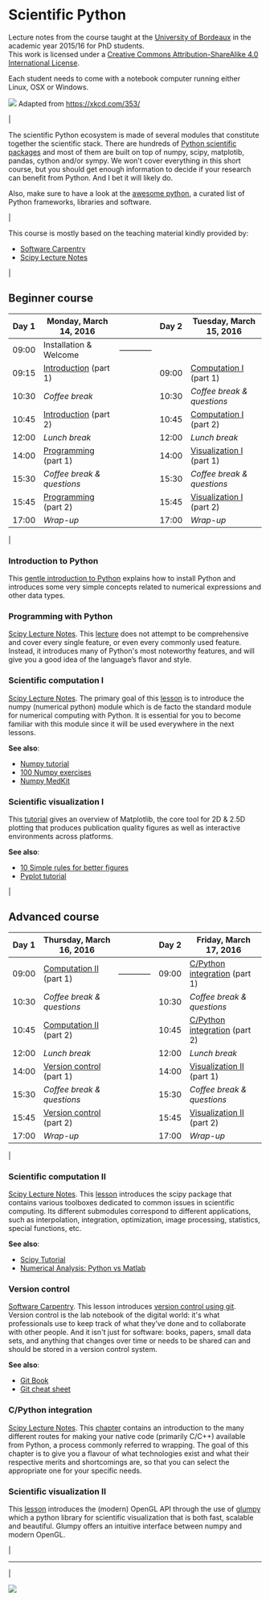 # Scientific Python

Lecture notes from the course taught at the [University of Bordeaux](http://www.u-bordeaux.com) in the academic year 2015/16 for PhD students.  
This work is licensed under a <a rel="license" href="http://creativecommons.org/licenses/by-sa/4.0/">Creative Commons Attribution-ShareAlike 4.0 International License</a>.  

Each student needs to come with a notebook computer running either Linux, OSX or Windows.  

![](XKCD.png)
Adapted from https://xkcd.com/353/

|

The scientific Python ecosystem is made of several modules that constitute
together the scientific stack. There are hundreds of
[Python scientific packages](https://pypi.python.org/pypi?:action=browse&c=385)
and most of them are built on top of numpy, scipy, matplotib, pandas, cython
and/or sympy. We won't cover everything in this short course, but you should
get enough information to decide if your research can benefit from Python. And
I bet it will likely do.

Also, make sure to have a look at the [awesome python](https://github.com/vinta/awesome-python), a curated list of Python frameworks, libraries and software.

|

This course is mostly based on the teaching material kindly provided by:

* [Software Carpentry]
* [Scipy Lecture Notes]



|

Beginner course
-------------------------------------------------------------------------------

Day 1 | Monday, March 14, 2016     |          | Day 2 | Tuesday, March 15, 2016 
----- | ---------------------------| -------- | ----- | ----------------------------------------
09:00 | Installation & Welcome     | –––––––– |       | 
09:15 | [Introduction]() (part 1)  |          | 09:00 | [Computation I]() (part 1)
10:30 | *Coffee break*             |          | 10:30 | *Coffee break & questions*
10:45 | [Introduction]()  (part 2) |          | 10:45 | [Computation I]() (part 2)
12:00 | *Lunch break*              |          | 12:00 | *Lunch break*
14:00 | [Programming]() (part 1)   |          | 14:00 | [Visualization I]() (part 1)
15:30 | *Coffee break & questions* |          | 15:30 | *Coffee break & questions*
15:45 | [Programming]() (part 2)   |          | 15:45 | [Visualization I]() (part 2)
17:00 | *Wrap-up*                  |          | 17:00 | *Wrap-up*

|

### Introduction to Python

This [gentle introduction to Python](introduction.md) explains how to install
Python and introduces some very simple concepts related to numerical
expressions and other data types.

### Programming with Python

[Scipy Lecture Notes]. This
[lecture](http://www.scipy-lectures.org/intro/language/python_language.html)
does not attempt to be comprehensive and cover every single feature, or even
every commonly used feature. Instead, it introduces many of Python's most
noteworthy features, and will give you a good idea of the language’s flavor and
style.


### Scientific computation I

[Scipy Lecture Notes]. The primary goal of this
[lesson](http://www.scipy-lectures.org/intro/numpy/index.html) is to introduce
the numpy (numerical python) module which is de facto the standard module for
numerical computing with Python. It is essential for you to become familiar
with this module since it will be used everywhere in the next lessons.

**See also**:

  * [Numpy tutorial](https://github.com/rougier/numpy-tutorial)
  * [100 Numpy exercises](https://github.com/rougier/numpy-100)
  * [Numpy MedKit](http://mentat.za.net/numpy/numpy_advanced_slides/)

### Scientific visualization I

This [tutorial](https://github.com/rougier/matplotlib-tutorial) gives an
overview of Matplotlib, the core tool for 2D & 2.5D plotting that produces
publication quality figures as well as interactive environments across
platforms.

**See also**:

  * [10 Simple rules for better figures](http://journals.plos.org/ploscompbiol/article?id=10.1371/journal.pcbi.1003833)
  * [Pyplot tutorial](http://matplotlib.org/users/pyplot_tutorial.html)
  
  
|

Advanced course
-------------------------------------------------------------------------------

Day 1 | Thursday, March 16, 2016    |          | Day 2 | Friday, March 17, 2016 
----- | --------------------------- | -------- | ----- | ----------------------------------------
09:00 | [Computation II]() (part 1) | –––––––– | 09:00 | [C/Python integration]() (part 1)
10:30 | *Coffee break & questions*  |          | 10:30 | *Coffee break & questions*
10:45 | [Computation II]() (part 2) |          | 10:45 | [C/Python integration]() (part 2)
12:00 | *Lunch break*               |          | 12:00 | *Lunch break*
14:00 | [Version control]() (part 1)|          | 14:00 | [Visualization II]() (part 1)
15:30 | *Coffee break & questions*  |          | 15:30 | *Coffee break & questions*
15:45 | [Version control]() (part 2)|          | 15:45 | [Visualization II]() (part 2)
17:00 | *Wrap-up*                   |          | 17:00 | *Wrap-up*

|

### Scientific computation II

[Scipy Lecture Notes]. This
[lesson](http://www.scipy-lectures.org/intro/scipy.html) introduces the scipy
package that contains various toolboxes dedicated to common issues in
scientific computing. Its different submodules correspond to different
applications, such as interpolation, integration, optimization, image
processing, statistics, special functions, etc.

**See also**:

  * [Scipy Tutorial](http://docs.scipy.org/doc/scipy/reference/tutorial/)
  * [Numerical Analysis: Python vs Matlab](http://hyperpolyglot.org/numerical-analysis)


### Version control

[Software Carpentry]. This lesson introduces
[version control using git](http://swcarpentry.github.io/git-novice/01-basics.html). Version
control is the lab notebook of the digital world: it's what professionals use
to keep track of what they’ve done and to collaborate with other people. And it
isn't just for software: books, papers, small data sets, and anything that
changes over time or needs to be shared can and should be stored in a version
control system.

**See also**:

  * [Git Book](https://git-scm.com/book/en/v2)
  * [Git cheat sheet](https://training.github.com/kit/downloads/github-git-cheat-sheet.pdf)


### C/Python integration

[Scipy Lecture Notes]. This
[chapter](http://www.scipy-lectures.org/advanced/interfacing_with_c/interfacing_with_c.html)
contains an introduction to the many different routes for making your native
code (primarily C/C++) available from Python, a process commonly referred to
wrapping. The goal of this chapter is to give you a flavour of what
technologies exist and what their respective merits and shortcomings are, so
that you can select the appropriate one for your specific needs.


### Scientific visualization II

This
[lesson](http://glumpy.readthedocs.org/en/latest/tutorial/introduction.html)
introduces the (modern) OpenGL API through the use of [glumpy](http://glumpy.github.io) 
which a python library for scientific visualization that is both fast, scalable and beautiful.
Glumpy offers an intuitive interface between numpy and modern OpenGL.


|

----

|

![](PhD-Comics.png)


<!----------------------------- External links ------------------------------->
[Python]:     http://www.python.org
[Numpy]:      http://www.numpy.org
[Scipy]:      http://www.scipy.org
[Pandas]:     http://pandas.pydata.org
[Matplotlib]: http://matplotlib.org
[IPython]:    http://ipython.org
[Jupyter]:    http://jupyter.org
[Git]:        https://git-scm.com
[OpenGL]:     https://www.opengl.org
[Glumpy]:     https://glumpy.github.io
[Bokeh]:      https://bokeh.org
[Cython]:     http://cython.org
[Software Carpentry]:  http://software-carpentry.org
[Scipy Lecture Notes]: http://www.scipy-lectures.org
<!---------------------------------------------------------------------------->
